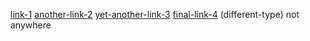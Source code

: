 [link-1](http://example.com/)
[another-link-2](http://example.com/)
[yet-another-link-3](http://example.com/)
[final-link-4](http://example.com/)
(different-type)
not anywhere
